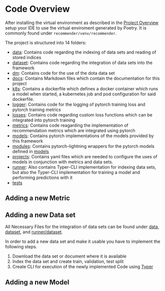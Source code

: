 # Code Overview #
After installing the virtual environment as described in the [Project Overview](./project_overview.md) setup your IDE
to use the virtual enviroment generated by Poetry. It is commonly found under `recommender/venv/recommender`.

The project is structured into 14 folders:
* [data](./../data): Contains code regarding the indexing of data sets and reading of stored indices
* [dataset](./../dataset): Contains code regarding the integration of data sets into the framework
* [dm](./../dm): Contains code for the use of the dota data set
* [docs](./../docs): Contains Markdown files which contain the documentation for this project
* [k8s](./../k8s): Contains a dockerfile which defines a docker container which runs a model when started, a kubernetes 
    job and pod configuration for said dockerfile.
* [logger](./../logger): Contains code for the logging of pytorch training loss and pytorch training metrics
* [losses](./../losses): Contains code regarding custom loss functions which can be integrated into pytorch training
* [metrics](./../metrics): Contains code reagarding the implementation of recommendation metrics which are integrated 
    using pytorch
* [models](./../models): Contains pytorch implementations of the models provided by this framework
* [modules](./../modules): Contains pytorch-lightning wrappers for the pytorch models defined in [models](./../models)
* [projects](./../projects): Contains yaml files which are needed to configure the uses of models in conjunction with
    metrics and data sets.
* [runner](./../runner): Also contains Typer-CLI implementation for indexing data sets, but also the Typer-CLI
    implementation for training a model and performing predictions with it
* [tests](./../tests)

## Adding a new Metric ##


## Adding a new Data set ##
All Necessary Files for the integration of data sets can be found under [data](./../data), [dataset](./../dataset), and
[runner/dataset](./../runner/dataset).

In order to add a new data set and make it usable you have to implement the following steps.
1. Download the data set or document where it is available
2. Index the data set and create train, validation, test split
3. Create CLI for execution of the newly implemented Code using [Typer](https://typer.tiangolo.com/)

## Adding a new Model ##
